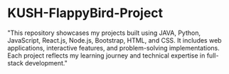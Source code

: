 # KUSH-FlappyBird-Project
"This repository showcases my projects built using JAVA, Python, JavaScript, React.js, Node.js, Bootstrap, HTML, and CSS. It includes web applications, interactive features, and problem-solving implementations. Each project reflects my learning journey and technical expertise in full-stack development."
